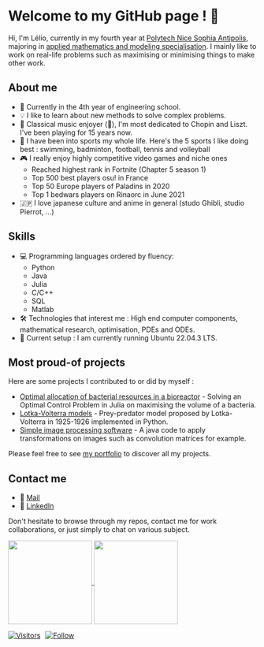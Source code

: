 # Welcome to my GitHub page ! 👋

Hi, I'm Lélio, currently in my fourth year at [Polytech Nice Sophia Antipolis](https://polytech.univ-cotedazur.fr/), majoring in [applied mathematics and modeling specialisation](https://univ-cotedazur.fr/formation/offre-de-formation/ingenieur-mathematiques-appliquees-et-modelisation). I mainly like to work on real-life problems such as maximising or minimising things to make other work.


## About me

- 🚀 Currently in the 4th year of engineering school.
- 💡 I like to learn about new methods to solve complex problems.
- 🎹 Classical music enjoyer (🗿), I'm most dedicated to Chopin and Liszt. I've been playing for 15 years now.
- 🏅 I have been into sports my whole life. Here's the 5 sports I like doing best : swimming, badminton, football, tennis and volleyball
- 🎮 I really enjoy highly competitive video games and niche ones
   - Reached highest rank in Fortnite (Chapter 5 season 1)
   - Top 500 best players osu! in France
   - Top 50 Europe players of Paladins in 2020
   - Top 1 bedwars players on Rinaorc in June 2021
- 🇯🇵 I love japanese culture and anime in general (studo Ghibli, studio Pierrot, ...)

## Skills

- 💻 Programming languages ordered by fluency: 
   - Python
   - Java
   - Julia
   - C/C++
   - SQL
   - Matlab
- 🛠️ Technologies that interest me : High end computer components, mathematical research, optimisation, PDEs and ODEs.
- 🐧 Current setup : I am currently running Ubuntu 22.04.3 LTS.

## Most proud-of projects

Here are some projects I contributed to or did by myself :

- [Optimal allocation of bacterial resources in a bioreactor](https://github.com/pns-mam/batch) - Solving an Optimal Control Problem in Julia on maximising the volume of a bacteria.
- [Lotka-Volterra models](https://github.com/laitlito/LotkaVolterraPreyPredator) - Prey-predator model proposed by Lotka-Volterra in 1925-1926 implemented in Python.
- [Simple image processing software](https://github.com/laitlito/TraitementImage) - A java code to apply transformations on images such as convolution matrices for example.

Please feel free to see [my portfolio](yet_to_be_done) to discover all my projects.

## Contact me

- 📧 [Mail](mailto:astruc.lelio@protonmail.com)
- 💼 [LinkedIn](https://www.linkedin.com/in/lélio-astruc/)

Don't hesitate to browse through my repos, contact me for work collaborations, or just simply to chat on various subject.

<a href="https://github.com/laitlito">
  <img height=170 align="center" src="https://github-readme-stats.vercel.app/api?username=laitlito&count_private=true&show_icons=true&theme=calm" />
</a>
<a href="https://github.com/anuraghazra/convoychat">
  <img height=170 align="center" src="https://github-readme-stats-eight-theta.vercel.app/api/top-langs/?username=laitlito&layout=compact&langs_count=8&theme=calm&" />
</a>

<div style="display: flex; gap: 10px;">

[![Visitors](https://api.visitorbadge.io/api/visitors?path=https%3A%2F%2Fgithub.com%2Flaitlito&label=Visitors&labelColor=%23373f51&countColor=%23e07a5f&style=flat)](https://visitorbadge.io/status?path=https%3A%2F%2Fgithub.com%2Flaitlito)

[![Follow](https://img.shields.io/github/followers/laitlito?label=Follow&style=social)](https://github.com/laitlito)

</div>
